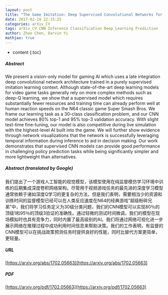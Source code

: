 ```yaml
---
layout: post
title: "The Game Imitation: Deep Supervised Convolutional Networks for Quick Video Game AI"
date: 2017-02-18 22:15:25
categories: arXiv_CV
tags: arXiv_CV CNN Inference Classification Deep_Learning Prediction
author: Zhao Chen, Darvin Yi
mathjax: true
---
```


* content
{:toc}

##### Abstract
We present a vision-only model for gaming AI which uses a late integration deep convolutional network architecture trained in a purely supervised imitation learning context. Although state-of-the-art deep learning models for video game tasks generally rely on more complex methods such as deep-Q learning, we show that a supervised model which requires substantially fewer resources and training time can already perform well at human reaction speeds on the N64 classic game Super Smash Bros. We frame our learning task as a 30-class classification problem, and our CNN model achieves 80% top-1 and 95% top-3 validation accuracy. With slight test-time fine-tuning, our model is also competitive during live simulation with the highest-level AI built into the game. We will further show evidence through network visualizations that the network is successfully leveraging temporal information during inference to aid in decision making. Our work demonstrates that supervised CNN models can provide good performance in challenging policy prediction tasks while being significantly simpler and more lightweight than alternatives.

##### Abstract (translated by Google)
我们提出了一个游戏人工智能的视觉模型，该模型使用在纯监督模仿学习环境中训练的后期集成深度卷积网络架构。尽管用于视频游戏任务的最先进的深度学习模型通常依赖于诸如深度Q学习的更复杂的方法，但是我们表明，需要相当少的资源和训练时间的监督模型已经可以在人类反应速度在N64的经典游戏“超级粉碎兄弟”中，我们将学习任务定义为30级分类问题，我们的CNN模型可以实现80％的顶级1和95％的顶级3验证的准确性。通过轻微的测试时间微调，我们的模型在现场模拟时也具有竞争力，同时内置了最高级别的AI。我们将通过网络可视化进一步展示网络在推理过程中成功利用时间信息来帮助决策。我们的工作表明，有监督的CNN模型可以在挑战政策预测任务时提供良好的性能，同时比替代方案更简单，更轻量。

##### URL
[https://arxiv.org/abs/1702.05663](https://arxiv.org/abs/1702.05663)

##### PDF
[https://arxiv.org/pdf/1702.05663](https://arxiv.org/pdf/1702.05663)

